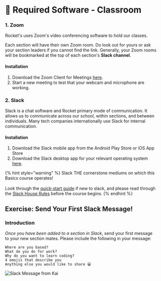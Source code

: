# 💽 Required Software - Classroom

### 1. Zoom

Rocket's uses Zoom's video conferencing software to hold our classes.

Each section will have their own Zoom room. Do look out for yours or ask your section leaders if you cannot find the link. Generally, your Zoom rooms will be bookmarked at the top of each section's **Slack channel**.

#### **Installation**

1. Download the Zoom Client for Meetings [here](https://zoom.us/download).
2. Start a new meeting to test that your webcam and microphone are working.

### 2. Slack

Slack is a chat software and Rocket primary mode of communication. It allows us to communicate across our school, within sections, and between individuals. Many tech companies internationally use Slack for internal communication.

#### **Installation**

1. Download the Slack mobile app from the Android Play Store or iOS App Store
2. Download the Slack desktop app for your relevant operating system [here](https://slack.com/intl/en-sg/help/categories/360000049043-Getting-started).

{% hint style="warning" %}
Slack THE cornerstone mediums on which this Basics course operates! \
\
Look through the [quick-start guide](https://slack.com/help/articles/360059928654-How-to-use-Slack--your-quick-start-guide) if new to slack, and please read through the [Slack House Rules](../course-methodology/#slack-house-rules) before the course begins.
{% endhint %}

## Exercise: **Send Your First Slack Message!** <a href="#exercise-send-your-first-slack-message" id="exercise-send-your-first-slack-message"></a>

### **Introduction** <a href="#introduction" id="introduction"></a>

_Once you have been added to a section in Slack_, send your first message to your new section mates. Please include the following in your message:

```
Where are you based?
What do you do for work?
Why do you want to learn coding?
4 emojis that describe you
Anything else you would like to share 😁
```

![Slack Message from Kai](<../../.gitbook/assets/Screenshot 2022-02-06 at 3.00.43 PM.png>)
